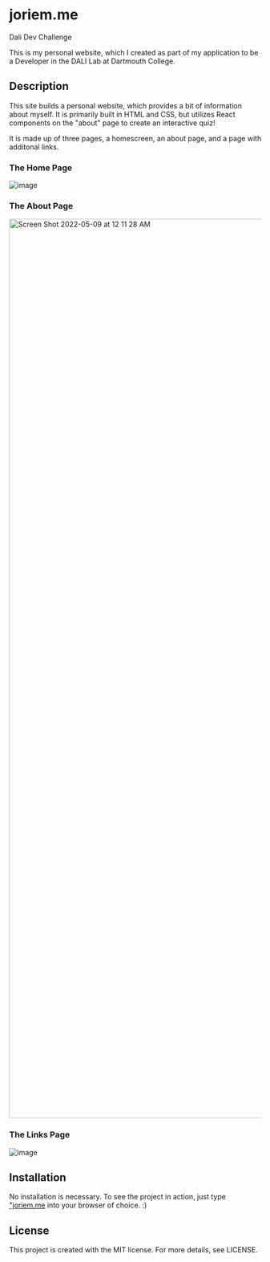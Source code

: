# joriem.me
Dali Dev Challenge

This is my personal website, which I created as part of my application to be a Developer in the DALI Lab at Dartmouth College. 

## Description
This site builds a personal website, which provides a bit of information about myself. It is primarily built in HTML and CSS, but utilizes React components on the "about" page to create an interactive quiz!

It is made up of three pages, a homescreen, an about page, and a page with additonal links. 

### The Home Page
![image](https://user-images.githubusercontent.com/59182265/167340082-632cc394-88d4-4d5b-a58a-e7b79ca224db.png)

### The About Page
<img width="1792" alt="Screen Shot 2022-05-09 at 12 11 28 AM" src="https://user-images.githubusercontent.com/59182265/167340202-2887ddeb-f334-40b7-bd6e-60b70f3f4e2e.png">

### The Links Page
![image](https://user-images.githubusercontent.com/59182265/167340226-e7893d72-5494-4106-9ca0-b6b2f953bd94.png)

## Installation
No installation is necessary. To see the project in action, just type ["joriem.me](joriem.me) into your browser of choice. :)

## License 
This project is created with the MIT license. For more details, see LICENSE.
